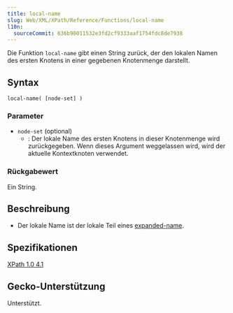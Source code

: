 ```yaml
---
title: local-name
slug: Web/XML/XPath/Reference/Functions/local-name
l10n:
  sourceCommit: 636b90011532e3fd2cf9333aaf1754fdc8de7938
---
```


Die Funktion `local-name` gibt einen String zurück, der den lokalen Namen des ersten Knotens in einer gegebenen Knotenmenge darstellt.

## Syntax

```plain
local-name( [node-set] )
```

### Parameter

- `node-set` (optional)
  - : Der lokale Name des ersten Knotens in dieser Knotenmenge wird zurückgegeben. Wenn dieses Argument weggelassen wird, wird der aktuelle Kontextknoten verwendet.

### Rückgabewert

Ein String.

## Beschreibung

- Der lokale Name ist der lokale Teil eines [expanded-name](https://www.w3.org/TR/xpath-10/#dt-expanded-name).

## Spezifikationen

[XPath 1.0 4.1](https://www.w3.org/TR/xpath-10/#function-local-name)

## Gecko-Unterstützung

Unterstützt.
